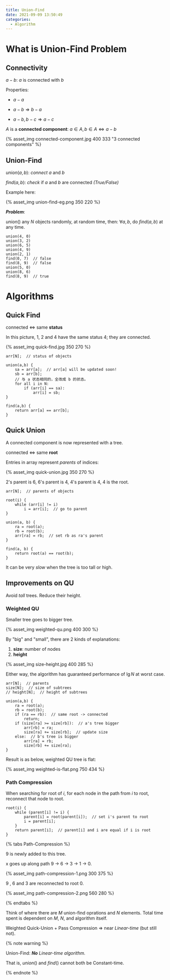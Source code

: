 ```yaml
---
title: Union-Find
date: 2021-09-09 13:50:49
categories:
  - Algorithm
---
```


# What is Union-Find Problem

## Connectivity

$a-b$: $a$ is connected with $b$

Properties:

- $a-a$

- $a-b \Longrightarrow b-a$

- $a-b,b-c \Longrightarrow a-c$

$A$ is a **connected component**: $a\in{A},b\in{A} \iff a-b$

{% asset_img connected-component.jpg 400 333 "3 connected components" %}

<!--more-->

## Union-Find

$union(a,b)$: *connect* $a$ and $b$

$find(a,b)$: *check* if $a$ and $b$ are connected *(True/False)*

Example here:

{% asset_img union-find-eg.png 350 220 %}

***Problem***:

$union()$ any $N$ objects randomly, at random time, then: ${\forall}a,b$, do $find(a,b)$ at any time.

```pseudocode
union(4, 0)
union(3, 2)
union(6, 5)
union(4, 9)
union(2, 1)
find(0, 7)  // false
find(8, 9)  // false
union(5, 0)
union(8, 6)
find(8, 9)  // true
```

# Algorithms

## Quick Find

connected $\iff$ same **status**

In this picture, 1, 2 and 4 have the same status 4; they are connected.

{% asset_img quick-find.jpg 350 270 %}

```pseudocode
arr[N];  // status of objects

union(a,b) {
	sa = arr[a];  // arr[a] will be updated soon!
	sb = arr[b];
	// 与 a 状态相同的，全改成 b 的状态。
	for all i in N:
		if (arr[i] == sa):
			arr[i] = sb;
}

find(a,b) {
	return arr[a] == arr[b];
}
```
## Quick Union

A connected component is now represented with a tree.

connected $\iff$ same **root**

Entries in array represent *parents* of indices:

{% asset_img quick-union.jpg 350 270 %}

2's parent is 6, 6's parent is 4, 4's parent is 4, 4 is the root.

```pseudocode
arr[N];  // parents of objects

root(i) {
	while (arr[i] != i)
		i = arr[i];  // go to parent
}

union(a, b) {
	ra = root(a);
	rb = root(b);
	arr[ra] = rb;  // set rb as ra's parent
}

find(a, b) {
	return root(a) == root(b);
}
```
It can be very *slow* when the tree is too tall or high.

## Improvements on QU

Avoid *tall* trees. Reduce their height.

### Weighted QU

Smaller tree goes to bigger tree.

{% asset_img weighted-qu.png 400 300 %}

By "big" and "small", there are 2 kinds of explanations:

1. **size**: number of nodes
2. **height**

{% asset_img size-height.jpg 400 285 %}

Either way, the algorithm has guaranteed performance of $\lg{N}$ at worst case.

```pseudocode
arr[N];  // parents
size[N];  // size of subtrees
// height[N];  // height of subtrees

union(a,b) {
	ra = root(a);
	rb = root(b);
	if (ra == rb):  // same root -> connected
		return;
	if (size[ra] >= size[rb]):  // a's tree bigger
		arr[rb] = ra;
		size[ra] += size[rb];  // update size
	else:  // b's tree is bigger
		arr[ra] = rb;
		size[rb] += size[ra];
}
```
Result is as below, weighted QU tree is flat:

{% asset_img weighted-is-flat.png 750 434 %}

### Path Compression

When searching for root of $i$, for each node in the path from $i$ to root, reconnect that node to root.

````pseudocode
root(i) {
    while (parent[i] != i) {
        parent[i] = root(parent[i]);  // set i's parent to root
        i = parent[i];
    }
    return parent[i];  // parent[i] and i are equal if i is root
}
````

{% tabs Path-Compression %}

<!-- tab Before -->

9 is newly added to this tree.

x goes up along path 9 -> 6 -> 3 -> 1 -> 0.

{% asset_img path-compression-1.png 300 375 %}

<!-- endtab -->

<!-- tab After -->

9 , 6 and 3 are reconnected to root 0.

{% asset_img path-compression-2.png 560 280 %}

<!-- endtab -->

{% endtabs %}

Think of where there are $M$ union-find oprations and $N$ elements. Total time spent is dependent on $M$, $N$, and algorithm itself.

Weighted Quick-Union + Pass Compression $\Rightarrow$ near *Linear-time* (but still not).

{% note warning %}

Union-Find: ***No** Linear-time algorithm.*

That is, $union()$ and $find()$ cannot both be Constant-time.

{% endnote %}

